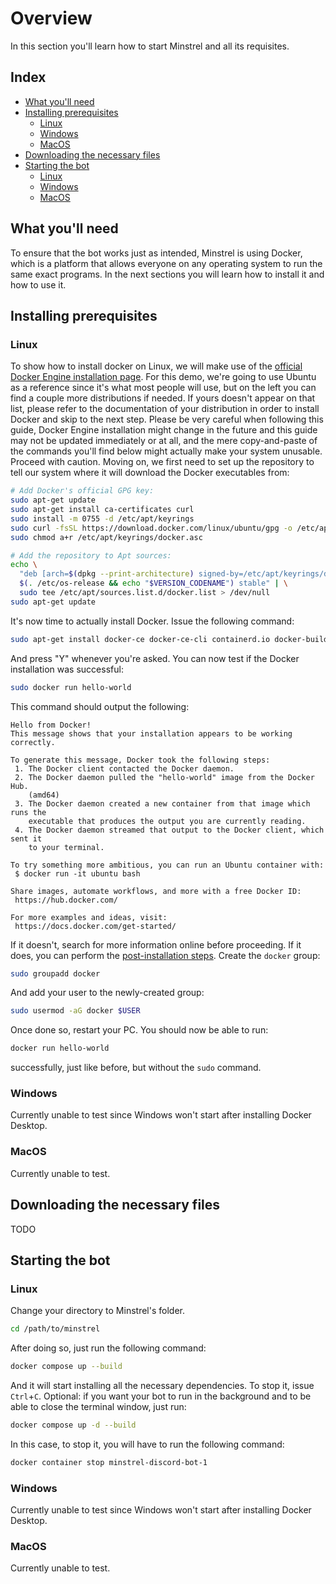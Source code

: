 # Overview
In this section you'll learn how to start Minstrel and all its requisites.
## Index
- [What you'll need](TODO)
- [Installing prerequisites](TODO)
	- [Linux]()
	- [Windows]()
	- [MacOS]()
- [Downloading the necessary files](TODO)
- [Starting the bot](TODO)
	- [Linux]()
	- [Windows]()
	- [MacOS]()
## What you'll need
To ensure that the bot works just as intended, Minstrel is using Docker, which is a platform that allows everyone on any operating system to run the same exact programs. In the next sections you will learn how to install it and how to use it.
## Installing prerequisites
### Linux
To show how to install docker on Linux, we will make use of the [official Docker Engine installation page](https://docs.docker.com/engine/install/ubuntu/). For this demo, we're going to use Ubuntu as a reference since it's what most people will use, but on the left you can find a couple more distributions if needed. If yours doesn't appear on that list, please refer to the documentation of your distribution in order to install Docker and skip to the next step.
Please be very careful when following this guide, Docker Engine installation might change in the future and this guide may not be updated immediately or at all, and the mere copy-and-paste of the commands you'll find below might actually make your system unusable. Proceed with caution.
Moving on, we first need to set up the repository to tell our system where it will download the Docker executables from:
```bash
# Add Docker's official GPG key:
sudo apt-get update
sudo apt-get install ca-certificates curl
sudo install -m 0755 -d /etc/apt/keyrings
sudo curl -fsSL https://download.docker.com/linux/ubuntu/gpg -o /etc/apt/keyrings/docker.asc
sudo chmod a+r /etc/apt/keyrings/docker.asc

# Add the repository to Apt sources:
echo \
  "deb [arch=$(dpkg --print-architecture) signed-by=/etc/apt/keyrings/docker.asc] https://download.docker.com/linux/ubuntu \
  $(. /etc/os-release && echo "$VERSION_CODENAME") stable" | \
  sudo tee /etc/apt/sources.list.d/docker.list > /dev/null
sudo apt-get update
```
It's now time to actually install Docker. Issue the following command:
```bash
sudo apt-get install docker-ce docker-ce-cli containerd.io docker-buildx-plugin docker-compose-plugin
```
And press "Y" whenever you're asked. You can now test if the Docker installation was successful:
```bash
sudo docker run hello-world
```
This command should output the following:
```
Hello from Docker!
This message shows that your installation appears to be working correctly.

To generate this message, Docker took the following steps:
 1. The Docker client contacted the Docker daemon.
 2. The Docker daemon pulled the "hello-world" image from the Docker Hub.
    (amd64)
 3. The Docker daemon created a new container from that image which runs the
    executable that produces the output you are currently reading.
 4. The Docker daemon streamed that output to the Docker client, which sent it
    to your terminal.

To try something more ambitious, you can run an Ubuntu container with:
 $ docker run -it ubuntu bash

Share images, automate workflows, and more with a free Docker ID:
 https://hub.docker.com/

For more examples and ideas, visit:
 https://docs.docker.com/get-started/
```
If it doesn't, search for more information online before proceeding. If it does, you can perform the [post-installation steps](https://docs.docker.com/engine/install/linux-postinstall/).
Create the `docker` group:
```bash
sudo groupadd docker
```
And add your user to the newly-created group:
```bash
sudo usermod -aG docker $USER
```
Once done so, restart your PC. You should now be able to run:
```bash
docker run hello-world
```
successfully, just like before, but without the `sudo` command.
### Windows
Currently unable to test since Windows won't start after installing Docker Desktop.
### MacOS
Currently unable to test.
## Downloading the necessary files
TODO
## Starting the bot
### Linux
Change your directory to Minstrel's folder.
```bash
cd /path/to/minstrel
```
After doing so, just run the following command:
```bash
docker compose up --build
```
And it will start installing all the necessary dependencies. To stop it, issue `Ctrl`+`C`.
Optional: if you want your bot to run in the background and to be able to close the terminal window, just run:
```bash
docker compose up -d --build
```
In this case, to stop it, you will have to run the following command:
```bash
docker container stop minstrel-discord-bot-1
```
### Windows
Currently unable to test since Windows won't start after installing Docker Desktop.
### MacOS
Currently unable to test.